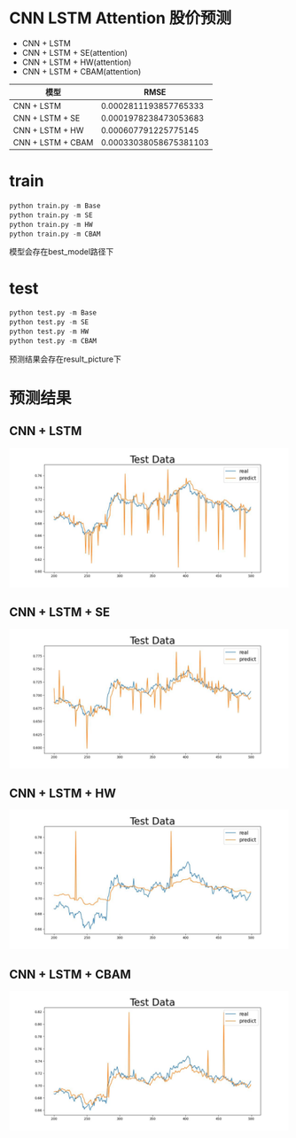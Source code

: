 # CNN LSTM Attention 股价预测

- CNN + LSTM
- CNN + LSTM + SE(attention)
- CNN + LSTM + HW(attention)
- CNN + LSTM + CBAM(attention)

| 模型  | RMSE |
|-----|------|
| CNN + LSTM | 0.0002811193857765333  |
| CNN + LSTM + SE | 0.0001978238473053683  |
| CNN + LSTM + HW | 0.000607791225775145  |
| CNN + LSTM + CBAM | 0.00033038058675381103  |

# train
```python
python train.py -m Base
python train.py -m SE
python train.py -m HW
python train.py -m CBAM
```
模型会存在best_model路径下

# test
```python
python test.py -m Base
python test.py -m SE
python test.py -m HW
python test.py -m CBAM
```
预测结果会存在result_picture下

# 预测结果

## CNN + LSTM
![CNN + LSTM](./result_picture/Base_fic.jpg)
## CNN + LSTM + SE
![CNN + LSTM + SE](./result_picture/SE_fic.jpg)
## CNN + LSTM + HW
![CNN + LSTM + HW](./result_picture/HW_fic.jpg)
## CNN + LSTM + CBAM
![CNN + LSTM + CBAM](./result_picture/CBAM_fic.jpg)

